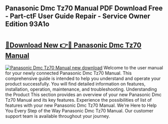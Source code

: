## Panasonic Dmc Tz70 Manual PDF Download Free - Part-ctF User Guide Repair - Service Owner Edition 93A1o

# <h2><a href="http://cf12.oget.top/?id=Panasonic+Dmc+Tz70+Manual">🔗Download New 👉🔴 Panasonic Dmc Tz70 Manual</a></h2>

[![Panasonic Dmc Tz70 Manual new download](https://i.imgur.com/5g1atiW.png)](http://cf12.oget.top/?id=Panasonic+Dmc+Tz70+Manual)
Welcome to the user manual for your newly connected Panasonic Dmc Tz70 Manual. This comprehensive guide is intended to help you understand and operate your product successfully. You will find detailed information on features, installation, operation, maintenance, and troubleshooting. Understanding the Product This section provides an overview of your new Panasonic Dmc Tz70 Manual and its key features. Experience the possibilities of list of features with your new Panasonic Dmc Tz70 Manual. We're Here to Help You Every Step of the Way Panasonic Dmc Tz70 Manual. Our customer support team is available throughout your journey.
